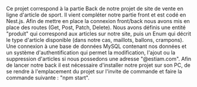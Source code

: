 Ce projet correspond à la partie Back de notre projet de site de vente en ligne d'article de sport. Il vient compléter notre partie front et est codé en Nest.js.
Afin de mettre en place la connexion front/back nous avons mis en place des routes (Get, Post, Patch, Delete). Nous avons définis une entité "produit" qui correspond aux articles sur notre site, puis un Enum qui décrit le type d'article disponible (dans notre cas, maillots, ballons, crampons).
Une connexion à une base de données MySQL contenant nos données et un système d'authentification qui permet la modification, l'ajout ou la suppression d'articles si nous possedons une adresse "@estiam.com".
Afin de lancer notre back il est nécessaire d'installer notre projet sur son PC, de se rendre à l'emplacement du projet sur l'invite de commande et faire la commande suivante : "npm start".
